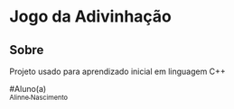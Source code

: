 <h1>Jogo da Adivinhação</h1>

## Sobre
<p>Projeto usado para aprendizado inicial em linguagem C++</p>

#Aluno(a)
[<br><sub>Alinne Nascimento</sub>](https://github.com/AlinneNascimento) 
